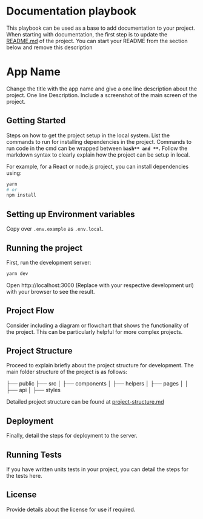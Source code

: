 # Documentation playbook

This playbook can be used as a base to add documentation to your project. When starting with documentation, the first step is to update the [README.md](README.md) of the project. You can start your README from the section below and remove this description

# App Name

Change the title with the app name and give a one line description about the project. One line Description. Include a screenshot of the main screen of the project.

## Getting Started

Steps on how to get the project setup in the local system. List the commands to run for installing dependencies in the project. Commands to run code in the cmd can be wrapped between **```bash** and **```.** Follow the markdown syntax to clearly explain how the project can be setup in local.

For example, for a React or node.js project, you can install dependencies using:
```bash
yarn
# or
npm install
```

## Setting up Environment variables

Copy over `.env.example` as `.env.local`.

## Running the project

First, run the development server:

```bash
yarn dev
```

Open http://localhost:3000 (Replace with your respective development url) with your browser to see the result.

## Project Flow

Consider including a diagram or flowchart that shows the functionality of the project. This can be particularly helpful for more complex projects.

## Project Structure

Proceed to explain briefly about the project structure for development. The main folder structure of the project is as follows:

├── public
├── src
│ ├── components
│ ├── helpers
│ ├── pages
│ │ ├── api
│ ├── styles

Detailed project structure can be found at [project-structure.md](project-structure.md)

## Deployment

Finally, detail the steps for deployment to the server.

## Running Tests

If you have written units tests in your project, you can detail the steps for the tests here.

## License

Provide details about the license for use if required.